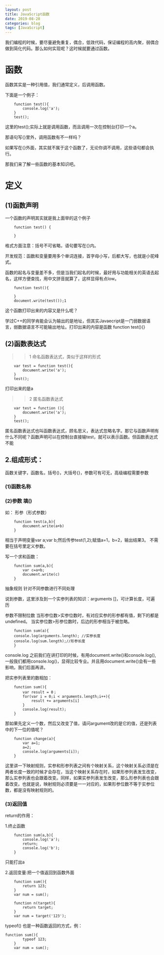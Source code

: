 ```yaml
---
layout: post
title: JavaScript函数
date: 2019-08-28
categories: blog
tags: [JavaScript]
---
```


我们编程的时候，要尽量避免重复，偶合，低效代码，保证编程的高内聚，弱偶合 做到简化代码。那么如何实现呢？这时候就要通过函数。

# 函数 

函数其实是一种引用值，我们通常定义，后调用函数。

下面是一个例子：

        function test(){
            console.log('a');
        }
        test();

这里的test();实际上就是调用函数，而且调用一次在控制台打印一个a。

那语句写{}里外，调用函数有不一样吗？

如果写在{}外面，其实就不属于这个函数了，无论你调不调用，这些语句都会执行。

那我们来了解一些函数的基本知识吧。

# 定义 

## (1)函数声明 

一个函数的声明其实就是我上面举的这个例子

        function test() {

        }

格式方面注意：括号不可省略，语句要写在{}内。

开发规范：函数和变量要用多个单词连接，首字母小写，后都大写，也就是小驼峰式。

函数的起名与变量差不多，但是当我们起名的时候，最好用与功能相关的英语去起名，这样方便查找，用中文拼音就算了，这样显得有点low。

        function test(){

        }
        document.write(test());1

这个函数打印出来的内容又是什么呢？

学过C++的同学肯能会认为输出的是地址，但其实Javaecript是一门弱数据语言，弱数据语言不可能输出地址。打印出来的内容是函数  function test(){}


## (2)函数表达式

>>1 命名函数表达式，类似于这样的形式

        var test = function test(){
            document.write('a');
        }
        test();
打印出来的是a


>>2 匿名函数表达式 

        var test = function (){
            document.write('a');
        }
        test();

匿名函数表达式也叫函数表达式，顾名思义，表达式忽略名字。那它与函数声明有什么不同呢？函数声明可以在控制台直接输test，就可以表示函数。但函数表达式不能




## 2.组成形式：

函数关键字，函数名，括号()，大括号{}，参数可有可无，高级编程需要参数

### (1)函数名称

### (2)参数 填() 

如：         形参（形式参数）

        function test(a,b){
            document.write(a+b)
        }

相当于声明变量var a;var b;然后传参test(1,2);赋值a=1，b=2，输出结果3。
不需要在括号里定义参数。

写一个求和函数：

        function sum(a,b){
            var c=a+b;
            document.write(c)
        }

抽象规则 针对不同参数进行不同处理

说到参数，这里涉及到一个实参列表的知识：arguments []，可计算长度，可遍历

参数不限制位数 当形参位数>实参位数时，有对应实参的形参都有值，剩下的都是undefined。
当实参位数>形参位数时，后边的形参相当于被忽略。

        function sum(a){
        console.log(arguments.length); //实参长度
        console.log(sum.length);//形参长度
        }

console.log 之前我们在讲打印的时候，有用document.write()和console.log(),一般我们都用console.log()，显得比较专业。并且用document.write()会有一些影响，我们后面再讲。

把实参列表里的数相加：

        function sum(){
            var result = 0；
            for(var i = 0;i < arguments.length;i++){
                result += arguments[i]
            }
            console.log(result);
        }

那如果先定义一个数，然后又改变了值，请问argument改的是它的值，还是列表中的下一位的值呢？

        function change(a){
            var a=1;
            a=2;
            console.log(arguments[i]);
        }


这里讲一下映射规则，实参和形参列表之间有个映射关系，这个映射关系必须是在两者长度一致的时候才会存在，当这个映射关系存在时，如果形参列表发生改变，那么实参列表也会跟着改变。同样，如果实参列表发生改变，那么形参列表也会跟着改变。也就是说，映射规则必须要是一一对应的，如果形参位数不等于实参位数，都是没有映射规则的。


### (3)返回值

return的作用：

1.终止函数

        function sum(a,b){
            console.log('a');
            return;
            console.log('b');
        }

只能打出a

2.返回变量:把一个值返回到函数外面

        function sum(){
            return 123;
        }
        var num = sum();

        function n(target){
            return target;
        }
        var num = target('123');

typeof() 也是一种函数返回的方式，例：

    function sum(){
            typeof 123;
        }
        var num = sum();

